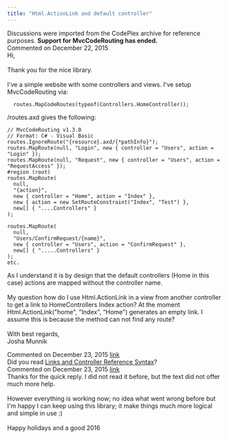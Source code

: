 ```yaml
---
title: "Html.ActionLink and default controller"
---
```

<div class="note">
   Discussions were imported from the CodePlex archive for reference purposes. <b>Support for MvcCodeRouting has ended.</b></div>
<div id="post1456929" class="discussion-comment op">
   <div class="discussion-header">Commented on 
      <time datetime="2015-12-22T23:45:36.073-08:00" title="2015-12-22T23:45:36.073-08:00">December 22, 2015</time>
   </div>
   <div class="discussion-message">Hi,<br />
<br />
Thank you for the nice library.<br />
<br />
I've a simple website with some controllers and views. I've setup MvcCodeRouting via:<br />
<pre><code>  routes.MapCodeRoutes(typeof(Controllers.HomeController));
</code></pre>

/routes.axd gives the following:<br />
<pre><code>// MvcCodeRouting v1.3.0
// Format: C# - Visual Basic 
routes.IgnoreRoute(&quot;{resource}.axd/{*pathInfo}&quot;);
routes.MapRoute(null, &quot;Login&quot;, new { controller = &quot;Users&quot;, action = &quot;Login&quot; }); 
routes.MapRoute(null, &quot;Request&quot;, new { controller = &quot;Users&quot;, action = &quot;RequestAccess&quot; });
#region (root) 
routes.MapRoute(
  null, 
  &quot;{action}&quot;, 
  new { controller = &quot;Home&quot;, action = &quot;Index&quot; }, 
  new { action = new SetRouteConstraint(&quot;Index&quot;, &quot;Test&quot;) }, 
  new[] { &quot;....Controllers&quot; }
);

routes.MapRoute(
  null, 
  &quot;Users/ConfirmRequest/{name}&quot;, 
  new { controller = &quot;Users&quot;, action = &quot;ConfirmRequest&quot; }, 
  new[] { &quot;.....Controllers&quot; }
); 
etc.
</code></pre>

As I understand it is by design that the default controllers (Home in this case) actions are mapped without the controller name. <br />
<br />
My question how do I use Html.ActionLink in a view from another controller to get a link to HomeControllers Index action? At the moment Html.ActionLink(&quot;home&quot;, &quot;Index&quot;, &quot;Home&quot;) generates an empty link. I assume this is because the method can not find any route?<br />
<br />
With best regards,<br />
Josha Munnik<br />
</div>
</div>
<div id="post1456966" class="discussion-comment">
   <div class="discussion-header">Commented on 
      <time datetime="2015-12-23T07:21:36.91-08:00" title="2015-12-23T07:21:36.91-08:00">December 23, 2015</time> <a href="#post1456966" class="post-link">link</a></div>
   <div class="discussion-message">Did you read <a href="https://github.com/maxtoroq/MvcCodeRouting/blob/master/docs/Links-and-Controller-Reference-Syntax.md" rel="nofollow">Links and Controller Reference Syntax</a>?<br />
</div>
</div>
<div id="post1456971" class="discussion-comment">
   <div class="discussion-header">Commented on 
      <time datetime="2015-12-23T08:19:36.663-08:00" title="2015-12-23T08:19:36.663-08:00">December 23, 2015</time> <a href="#post1456971" class="post-link">link</a></div>
   <div class="discussion-message">Thanks for the quick reply. I did not read it before, but the text did not offer much more help.<br />
<br />
However everything is working now; no idea what went wrong before but I'm happy I can keep using this library; it make things much more logical and simple in use :)<br />
<br />
Happy holidays and a good 2016<br />
</div>
</div>